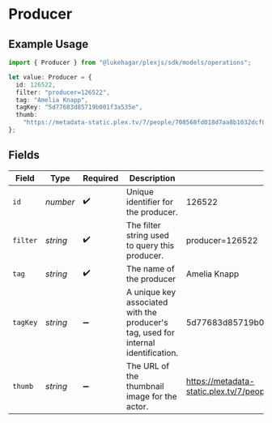 # Producer

## Example Usage

```typescript
import { Producer } from "@lukehagar/plexjs/sdk/models/operations";

let value: Producer = {
  id: 126522,
  filter: "producer=126522",
  tag: "Amelia Knapp",
  tagKey: "5d77683d85719b001f3a535e",
  thumb:
    "https://metadata-static.plex.tv/7/people/708568fd018d7aa8b1032dcf867747e8.jpg",
};
```

## Fields

| Field                                                                              | Type                                                                               | Required                                                                           | Description                                                                        | Example                                                                            |
| ---------------------------------------------------------------------------------- | ---------------------------------------------------------------------------------- | ---------------------------------------------------------------------------------- | ---------------------------------------------------------------------------------- | ---------------------------------------------------------------------------------- |
| `id`                                                                               | *number*                                                                           | :heavy_check_mark:                                                                 | Unique identifier for the producer.                                                | 126522                                                                             |
| `filter`                                                                           | *string*                                                                           | :heavy_check_mark:                                                                 | The filter string used to query this producer.                                     | producer=126522                                                                    |
| `tag`                                                                              | *string*                                                                           | :heavy_check_mark:                                                                 | The name of the producer                                                           | Amelia Knapp                                                                       |
| `tagKey`                                                                           | *string*                                                                           | :heavy_minus_sign:                                                                 | A unique key associated with the producer's tag, used for internal identification. | 5d77683d85719b001f3a535e                                                           |
| `thumb`                                                                            | *string*                                                                           | :heavy_minus_sign:                                                                 | The URL of the thumbnail image for the actor.                                      | https://metadata-static.plex.tv/7/people/708568fd018d7aa8b1032dcf867747e8.jpg      |